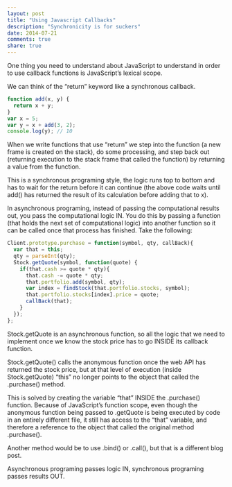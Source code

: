 ```yaml
---
layout: post
title: "Using Javascript Callbacks"
description: "Synchronicity is for suckers"
date: 2014-07-21
comments: true
share: true
---
```


One thing you need to understand about JavaScript to understand in order to use callback
functions is JavaScript’s lexical scope.

We can think of the “return” keyword like a synchronous callback.
```javascript
function add(x, y) {
  return x + y;
}
var x = 5;
var y = x + add(3, 2);
console.log(y); // 10
```

When we write functions that use “return” we step into the function (a new frame is created on the stack), do some processing, and step
back out (returning execution to the stack frame that called the function) by returning a value from the function.

This is a synchronous programing style, the logic runs top to bottom and has to wait for the
return before it can continue (the above code waits until add() has returned the result of its calculation
before adding that to x).

In asynchronous programing, instead of passing the computational results out, you pass the computational
logic IN. You do this by passing a function (that holds the next set of computational logic) into another
function so it can be called once that process has finished. Take the following:
```javascript
Client.prototype.purchase = function(symbol, qty, callBack){
  var that = this;
  qty = parseInt(qty);
  Stock.getQuote(symbol, function(quote) {
    if(that.cash >= quote * qty){
      that.cash -= quote * qty;
      that.portfolio.add(symbol, qty);
      var index = findStock(that.portfolio.stocks, symbol);
      that.portfolio.stocks[index].price = quote;
      callBack(that);
    }
  });
};
```
Stock.getQuote is an asynchronous function, so all the logic that we need to implement once we know
the stock price has to go INSIDE its callback function.

Stock.getQuote() calls the anonymous function once the web API has returned the stock price, but at
that level of execution (inside Stock.getQuote) “this” no longer points to the object that called the
.purchase() method.

This is solved by creating the variable “that” INSIDE the .purchase() function. Because of JavaScript’s
function scope, even though the anonymous function being passed to .getQuote is being executed by code
in an entirely different file, it still has access to the “that” variable, and therefore a reference to
the object that called the original method .purchase().

Another method would be to use .bind() or .call(), but that is a different blog post.

Asynchronous programing passes logic IN, synchronous programing passes results OUT.
